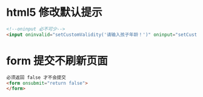 # html5 修改默认提示
```html
<!--oninput 必不可少-->
<input oninvalid="setCustomValidity('请输入孩子年龄！')" oninput="setCustomValidity('')" placeholder="孩子年龄:" type="text" required/>
```


# form 提交不刷新页面
```html
必须返回 false 才不会提交
<form onsubmit="return false">
</form>
```